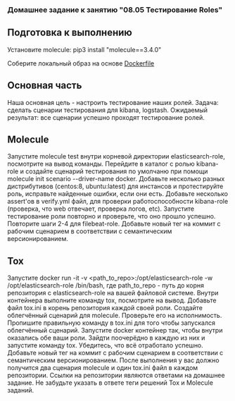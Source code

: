 ### Домашнее задание к занятию "08.05 Тестирование Roles"

## Подготовка к выполнению

Установите molecule: pip3 install "molecule==3.4.0"

Соберите локальный образ на основе [Dockerfile](https://github.com/netology-code/mnt-homeworks/blob/MNT-7/08-ansible-05-testing/Dockerfile)

## Основная часть

Наша основная цель - настроить тестирование наших ролей. Задача: сделать сценарии тестирования для kibana, logstash. 
Ожидаемый результат: все сценарии успешно проходят тестирование ролей.

## Molecule

Запустите molecule test внутри корневой директории elasticsearch-role, посмотрите на вывод команды.
Перейдите в каталог с ролью kibana-role и создайте сценарий тестирования по умолчаню при помощи molecule init scenario --driver-name docker.
Добавьте несколько разных дистрибутивов (centos:8, ubuntu:latest) для инстансов и протестируйте роль, исправьте найденные ошибки, если они есть.
Добавьте несколько assert'ов в verify.yml файл, для проверки работоспособности kibana-role (проверка, что web отвечает, проверка логов, etc). Запустите тестирование роли повторно и проверьте, что оно прошло успешно.
Повторите шаги 2-4 для filebeat-role.
Добавьте новый тег на коммит с рабочим сценарием в соответствии с семантическим версионированием.

## Tox

Запустите docker run -it -v <path_to_repo>:/opt/elasticsearch-role -w /opt/elasticsearch-role /bin/bash, где path_to_repo - путь до корня репозитория с elasticsearch-role на вашей файловой системе.
Внутри контейнера выполните команду tox, посмотрите на вывод.
Добавьте файл tox.ini в корень репозитория каждой своей роли.
Создайте облегчённый сценарий для molecule. Проверьте его на исполнимость.
Пропишите правильную команду в tox.ini для того чтобы запускался облегчённый сценарий.
Запустите docker контейнер так, чтобы внутри оказались обе ваши роли.
Зайдти поочерёдно в каждую из них и запустите команду tox. Убедитесь, что всё отработало успешно.
Добавьте новый тег на коммит с рабочим сценарием в соответствии с семантическим версионированием.
После выполнения у вас должно получится два сценария molecule и один tox.ini файл в каждом репозитории. Ссылки на репозитории являются ответами на домашнее задание. Не забудьте указать в ответе теги решений Tox и Molecule заданий.
